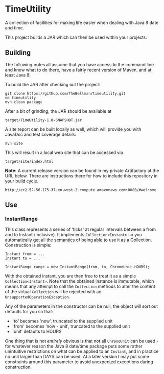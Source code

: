 # TimeUtility
A collection of facilities for making life easier when dealing with Java 8 date and time.

This project builds a JAR which can then be used within your projects.

## Building

The following notes all assume that you have access to the command line and know what to do there, have a fairly recent version of Maven, and at least Java 8.

To build the  JAR after checking out the project:

```
git clone https://github.com/TheBellman/timeutility.git
cd timeutility
mvn clean package
```

After a bit of grinding, the JAR should be available at

```
target/TimeUtility-1.0-SNAPSHOT.jar
```

A site report can be built locally as well, which will provide you with JavaDoc and test coverage details:

```
mvn site
```

This will result in a local web site that can be accessed via

```
target/site/index.html
```
**Note:** A current release version can be found in my private Artifactory at the URL below. There are instructions there for how to include this repository in your build cycle.

```
http://ec2-52-56-175-37.eu-west-2.compute.amazonaws.com:8080/#welcome
```

## Use

### InstantRange

This class represents a series of 'ticks' at regular intervals between a from and to Instant (inclusive). It implements `Collection<Instant>` so you automatically get all the semantics of being able to use it as a Collection. Construction is simple:

```
Instant from = ...
Instant to = ...

InstantRange range = new InstantRange(from, to, ChronoUnit.HOURS);
```

With the obtained instant, you are then free to treat it as a simple `Collection<Instant>`. Note that the obtained instance is immutable, which means that any attempt to call the `Collection` methods to alter the content of the virtual `Collection` will be rejected with an `UnsupportedOperationException`.

Any of the parameters in the constructor can be null, the object will sort out defaults for you so that:

-  'to' becomes 'now', truncated to the supplied unit
-  'from' becomes 'now - unit', truncated to the supplied unit
-  'unit' defaults to HOURS

One thing that is not _entirely_ obvious is that not all `ChronoUnit` can be used - for whatever reason the Java 8 date/time package puts some rather unintuitive restrictions on what can be applied to an `Instant`, and in practice no unit larger than DAYS can be used. At a later version I may put some constraints around this parameter to avoid unexpected exceptions during construction.
